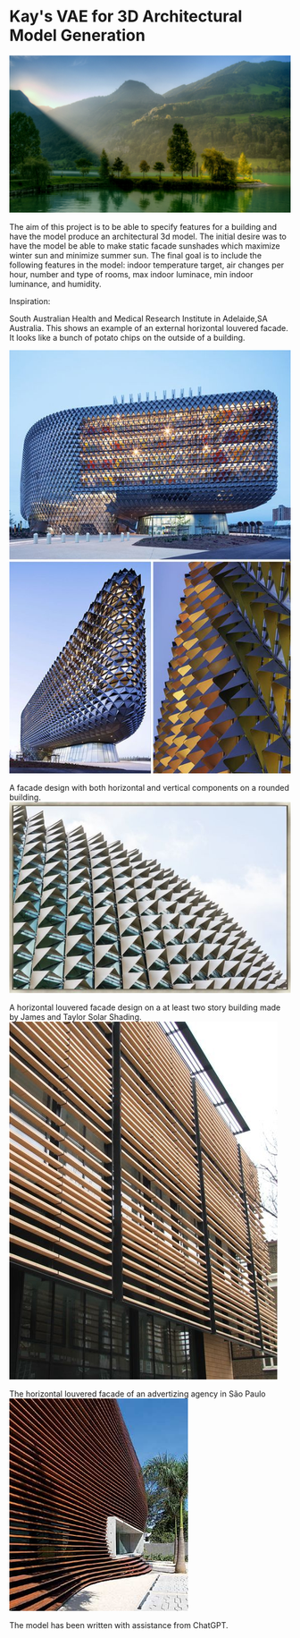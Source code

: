 # Kay's VAE for 3D Architectural Model Generation

![A soothing image of a mountain, lake, and forest. It feels like spring.](beautiful-nature-high-definition_042323787_304.jpg)

The aim of this project is to be able to specify features for a building and have the model produce an architectural 3d model. The initial desire was to have the model be able to make static facade sunshades which maximize winter sun and minimize summer sun. The final goal is to include the following features in the model: indoor temperature target, air changes per hour, number and type of rooms, max indoor luminace, min indoor luminance, and humidity.

Inspiration:

South Australian Health and Medical Research Institute in Adelaide,SA Australia. This shows an example of an external horizontal louvered facade. It looks like a bunch of potato chips on the outside of a building.

![South Australian Health and Medical Research Institute in Adelaide,SA Australia. This shows an example of an external horizontal louvered facade. It looks like a bunch of potato chips on the outside of a building.](South_Australian_Health_and_Medical_Research_Institute_Adelaide_SA_Australia.jpg)

A facade design with both horizontal and vertical components on a rounded building.
![A facade design with both horizontal and vertical components on a rounded building.](Esplanade_Theaters_on_the_bay.jpg)

A horizontal louvered facade design on a at least two story building made by James and Taylor Solar Shading. 
![A horizontal louvered facade design on a at least two story building made by James and Taylor Solar Shading. ](Terracotta_Tile_Facade_Facing_Brick_System_Facade_Metal_James_and_Taylor_Solar_Shading.jpg)

The horizontal louvered facade of an advertizing agency in São Paulo
![The horizontal louvered facade of an advertizing agency in São Paulo](Triptyque-Agência-de-publicidade-Loducca-São-Paulo-Revista-Projeto.jpg)

The model has been written with assistance from ChatGPT.